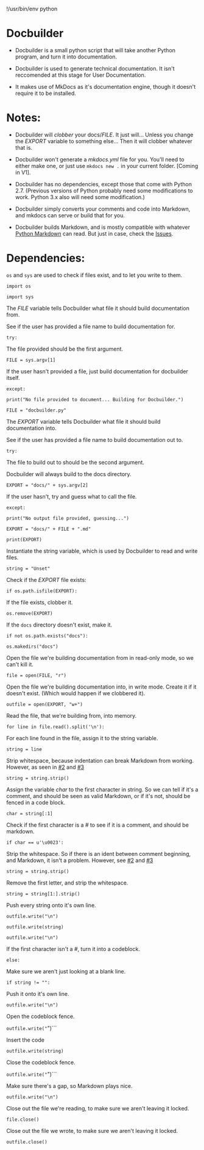 
!/usr/bin/env python

# Docbuilder

* Docbuilder is a small python script that will take another Python program, and turn it into documentation.

* Docbuilder is used to generate technical documentation. It isn't reccomended at this stage for User Documentation.

* It makes use of MkDocs as it's documentation engine, though it doesn't require it to be installed.

# Notes:

* Docbuilder will *clobber* your docs/*FILE*. It just will... Unless you change the *EXPORT* variable to something else... Then it will clobber whatever that is.

* Docbuilder won't generate a *mkdocs.yml* file for you. You'll need to either make one, or just use ``` mkdocs new . ``` in your current folder. [Coming in V1].

* Docbuilder has no dependencies, except those that come with Python 2.7. (Previous versions of Python probably need some modifications to work. Python 3.x also will need some modification.)

* Docbuilder simply converts your comments and code into Markdown, and mkdocs can serve or build that for you.

* Docbuilder builds Markdown, and is mostly compatible with whatever [Python Markdown](https://pythonhosted.org/Markdown/) can read. But just in case, check the [Issues](https://github.com/shakna-israel/docbuilder/issues).

# Dependencies:

``` os ``` and ``` sys ``` are used to check if files exist, and to let you write to them.

```import os```

```import sys```

The *FILE* variable tells Docbuilder what file it should build documentation from.

See if the user has provided a file name to build documentation for.

```try:```

The file provided should be the first argument.

```FILE = sys.argv[1]```

If the user hasn't provided a file, just build documentation for docbuilder itself.

```except:```

```print("No file provided to document... Building for Docbuilder.")```

```FILE = "docbuilder.py"```

The *EXPORT* variable tells Docbuilder what file it should build documentation into.

See if the user has provided a file name to build documentation out to.

```try:```

The file to build out to should be the second argument.

Docbuilder will always build to the docs directory.

```EXPORT = "docs/" + sys.argv[2]```

If the user hasn't, try and guess what to call the file.

```except:```

```print("No output file provided, guessing...")```

```EXPORT = "docs/" + FILE + ".md"```

```print(EXPORT)```

Instantiate the string variable, which is used by Docbuilder to read and write files.

```string = "Unset"```

Check if the *EXPORT* file exists:

```if os.path.isfile(EXPORT):```

If the file exists, clobber it.

```os.remove(EXPORT)```

If the ```docs``` directory doesn't exist, make it.

```if not os.path.exists("docs"):```

```os.makedirs("docs")```

Open the file we're building documentation from in read-only mode, so we can't kill it.

```file = open(FILE, "r")```

Open the file we're building documentation into, in write mode. Create it if it doesn't exist. (Which would happen if we clobbered it).

```outfile = open(EXPORT, "w+")```

Read the file, that we're building from, into memory.

```for line in file.read().split('\n'):```

For each line found in the file, assign it to the string variable.

```string = line```

Strip whitespace, because indentation can break Markdown from working. However, as seen in [#2](https://github.com/shakna-israel/write-good-py/issues/2) and [#3](https://github.com/shakna-israel/write-good-py/issues/3)

```string = string.strip()```

Assign the variable *char* to the first character in string. So we can tell if it's a comment, and should be seen as valid Markdown, or if it's not, should be fenced in a code block.

```char = string[:1]```

Check if the first character is a *#* to see if it is a comment, and should be markdown.

```if char == u'\u0023':```

Strip the whitespace. So if there is an ident between comment beginning, and Markdown, it isn't a problem. However, see [#2](https://github.com/shakna-israel/write-good-py/issues/2) and [#3](https://github.com/shakna-israel/write-good-py/issues/3)

```string = string.strip()```

Remove the first letter, and strip the whitespace.

```string = string[1:].strip()```

Push every string onto it's own line.

```outfile.write("\n")```

```outfile.write(string)```

```outfile.write("\n")```

If the first character isn't a *#*, turn it into a codeblock.

```else:```

Make sure we aren't just looking at a blank line.

```if string != "":```

Push it onto it's own line.

```outfile.write("\n")```

Open the codeblock fence.

```outfile.write("```")```

Insert the code

```outfile.write(string)```

Close the codeblock fence.

```outfile.write("```")```

Make sure there's a gap, so Markdown plays nice.

```outfile.write("\n")```

Close out the file we're reading, to make sure we aren't leaving it locked.

```file.close()```

Close out the file we wrote, to make sure we aren't leaving it locked.

```outfile.close()```
